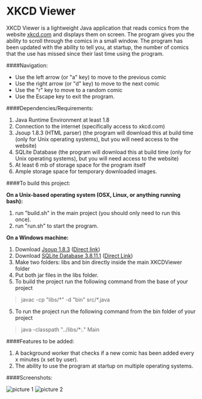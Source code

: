 # XKCD Viewer
XKCD Viewer is a lightweight Java application that reads comics from the website [xkcd.com](http://xkcd.com) and displays them on screen. The program gives you the ability to scroll through the comics in a small window.  The program has been updated with the ability to tell you, at startup, the number of comics that the use has missed since their last time using the program.

####Navigation:
* Use the left arrow (or "a" key) to move to the previous comic
* Use the right arrow (or "d" key) to move to the next comic
* Use the "r" key to move to a random comic
* Use the Escape key to exit the program.

####Dependencies/Requirements:
1. Java Runtime Environment at least 1.8
2. Connection to the internet (specifically access to xkcd.com)
3. Jsoup 1.8.3 (HTML parser) (the program will download this at build time (only for Unix operating systems), but you will need access to the website)
4. SQLite Database  (the program will download this at build time (only for Unix operating systems), but you will need access to the website)
4. At least 6 mb of storage space for the program itself
5. Ample storage space for temporary downloaded images.

####To build this project:

**On a Unix-based operating system (OSX, Linux, or anything running bash):**

1. run "build.sh" in the main project (you should only need to run this once).
2. run "run.sh" to start the program.

**On a Windows machine:**

1. Download [Jsoup 1.8.3](http://jsoup.org/download) ([Direct link](http://jsoup.org/packages/jsoup-1.8.3.jar))
2. Download [SQLite Database 3.8.11.1](https://bitbucket.org/xerial/sqlite-jdbc/downloads) ([Direct Link](https://bitbucket.org/xerial/sqlite-jdbc/downloads/sqlite-jdbc-3.8.11.1.jar))
2. Make two folders: libs and bin directly inside the main XKCDViewer folder
3. Put both jar files in the libs folder.
4. To build the project run the following command from the base of your project

  > javac -cp "libs/\*" -d "bin" src/\*.java

5. To run the project run the following command from the bin folder of your project

  > java -classpath "../libs/*:." Main
  

####Features to be added:

1. A background worker that checks if a new comic has been added every x minutes (x set by user). 
2. The ability to use the program at startup on multiple operating systems.

####Screenshots:

![picture 1](http://i.imgur.com/QxP972S.png)
![picture 2](http://i.imgur.com/14aYWAd.png)

